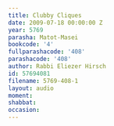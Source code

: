 ```yaml
---
title: Clubby Cliques
date: 2009-07-18 00:00:00 Z
year: 5769
parasha: Matot-Masei
bookcode: '4'
fullparashacode: '408'
parashacode: '408'
author: Rabbi Eliezer Hirsch
id: 57694081
filename: 5769-408-1
layout: audio
moment: 
shabbat: 
occasion: 
---
```


